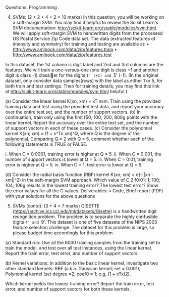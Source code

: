 Questions: Programming :

4. SVMs: (2 + 2 + 4 + 2 = 10 marks) In this question, you will be working on a
soft-margin SVM. You may find it helpful to review the Scikit Learn's SVM documentation:
http://scikit-learn.org/stable/modules/svm.html.
We will apply soft-margin SVM to handwritten digits from the processed US Postal Service
Zip Code data set. The data (extracted features of intensity and symmetry) for training and
testing are available at:
• http://www.amlbook.com/data/zip/features.train
• http://www.amlbook.com/data/zip/features.test

In this dataset, the 1st column is digit label and 2nd and 3rd columns are the features. We
will train a one-versus-one (one digit is class +1 and another digit is class -1) classier for
the digits `1' (+1) and `5' (-1). (In the original dataset, only consider data samples(rows)
with the label as either 1 or 5, for both train and test settings. Then for training details,
you may find this link at http://scikit-learn.org/stable/modules/svm.html helpful.)

(a) Consider the linear kernel K(xn; xm) = xT
nxm. Train using the provided training data
and test using the provided test data, and report your accuracy over the entire test set,
and the number of support vectors.
(b) In continuation, train only using the first f50; 100; 200; 800g points with the linear
kernel. Report the accuracy over the entire test set, and the number of support vectors
in each of these cases.
(c) Consider the polynomial kernel K(xn; xm) = (1 + x^Tn xm)^Q, where Q is the degree of
the polynomial. Comparing Q = 2 with Q = 5, comment whether each of the following
statements is TRUE or FALSE.

i. When C = 0:0001, training error is higher at Q = 5.
ii. When C = 0:001, the number of support vectors is lower at Q = 5.
iii. When C = 0:01, training error is higher at Q = 5.
iv. When C = 1, test error is lower at Q = 5.

(d) Consider the radial basis function (RBF) kernel K(xn; xm) = e(-||xn - xm||^2) in the
soft-margin SVM approach. Which value of C 2 f0:01; 1; 100; 104; 106g results in the
lowest training error? The lowest test error? Show the error values for all the C values.
Deliverables:
• Code, Brief report (PDF) with your solutions for the above questions

5. SVMs (contd): (3 + 4 = 7 marks) GISETTE (https://archive.ics.uci.edu/ml/datasets/Gisette) is a handwritten digit recognition problem.
 The problem is to separate the highly confusible digits `4' and `9'. This dataset is one of five datasets of the NIPS 2003
feature selection challenge. The dataset for this problem is large, so please budget time
accordingly for this problem.

(a) Standard run: Use all the 6000 training samples from the training set to train the
model, and test over all test instances, using the linear kernel. Report the train error,
test error, and number of support vectors.

(b) Kernel variations: In addition to the basic linear kernel, investigate two other standard
kernels: RBF (a.k.a. Gaussian kernel; set 
 = 0:001), Polynomial kernel (set degree =2, coef0 = 1; e.g, (1 + xTx)2). 
 
 Which kernel yields the lowest training error? Report
the train error, test error, and number of support vectors for both these kernels.
